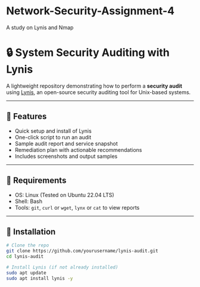 # Network-Security-Assignment-4
A study on Lynis and Nmap

# 🔒 System Security Auditing with Lynis

A lightweight repository demonstrating how to perform a **security audit** using [Lynis](https://cisofy.com/lynis/), an open-source security auditing tool for Unix-based systems.

---

## 📌 Features

- Quick setup and install of Lynis
- One-click script to run an audit
- Sample audit report and service snapshot
- Remediation plan with actionable recommendations
- Includes screenshots and output samples

---

## 🧰 Requirements

- OS: Linux (Tested on Ubuntu 22.04 LTS)
- Shell: Bash
- Tools: `git`, `curl` or `wget`, `lynx` or `cat` to view reports

---

## 🚀 Installation

```bash
# Clone the repo
git clone https://github.com/yourusername/lynis-audit.git
cd lynis-audit

# Install Lynis (if not already installed)
sudo apt update
sudo apt install lynis -y
